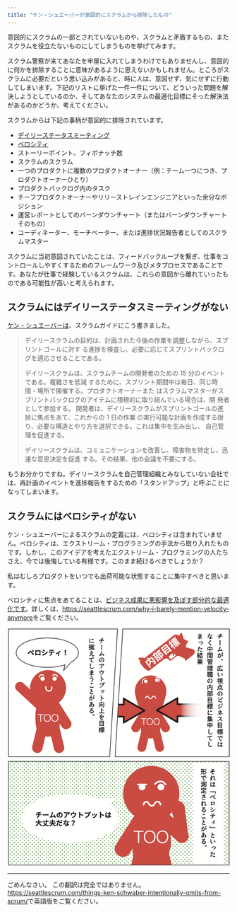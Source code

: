 ```yaml
---
title: "ケン・シュエーバーが意図的にスクラムから排除したもの"
---
```


意図的にスクラムの一部とされていないものや、スクラムと矛盾するもの、またスクラムを役立たないものにしてしまうものを挙げてみます。

スクラム警察が来てあなたを牢屋に入れてしまうわけでもありませんし、意図的に何かを排除することに意味があるように思えないかもしれません。ところがスクラムに必要だという思い込みがあると、時に人は、意図せず、気にせずに行動してしまいます。下記のリストに挙げた一件一件について、どういった問題を解決しようとしているのか、そしてあなたのシステムの最適化目標にそった解決法があるのかどうか、考えてください。

スクラムからは下記の事柄が意図的に排除されています。

* [デイリーステータスミーティング](#スクラムにはデイリーステータスミーティングがない)
* [ベロシティ](#スクラムにはベロシティがない)
* ストーリーポイント、フィボナッチ数
* スクラムのスクラム
* 一つのプロダクトに複数のプロダクトオーナー（例：チーム一つにつき、プロダクトオーナーひとり）
* プロダクトバックログ内のタスク
* チーフプロダクトオーナーやリリーストレインエンジニアといった余分なポジション
* 運営レポートとしてのバーンダウンチャート（またはバーンダウンチャートそのもの）
* コーディネーター、モーチベーター、または進捗状況報告者としてのスクラムマスター

スクラムに当初意図されていたことは、フィードバックループを繋ぎ、仕事をコントロールしやすくするためのフレームワーク及びメタプロセスであることです。あなたが仕事で経験しているスクラムは、これらの意図から離れていったものである可能性が高いと考えられます。


## スクラムにはデイリーステータスミーティングがない

[ケン・シュエーバーは](/scrum-guide#デイリースクラム)、スクラムガイドにこう書きました。


>  デイリースクラムの目的は、計画された今後の作業を調整しながら、スプリントゴールに対す る進捗を検査し、必要に応じてスプリントバックログを適応させることである。
>
> デイリースクラムは、スクラムチームの開発者のための 15 分のイベントである。複雑さを低減 するために、スプリント期間中は毎日、同じ時間・場所で開催する。プロダクトオーナーまた はスクラムマスターがスプリントバックログのアイテムに積極的に取り組んでいる場合は、開 発者として参加する。
> 開発者は、デイリースクラムがスプリントゴールの進捗に焦点をあて、これからの 1 日の作業 の実行可能な計画を作成する限り、必要な構造とやり方を選択できる。これは集中を生み出し、 自己管理を促進する。
>
>  デイリースクラムは、コミュニケーションを改善し、障害物を特定し、迅速な意思決定を促進 する。その結果、他の会議を不要にする。

もうお分かりですね。デイリースクラムを自己管理組織とみなしていない会社では、再計画のイベントを進捗報告をするための「スタンドアップ」と呼ぶことになってしまいます。

## スクラムにはベロシティがない

ケン・シュエーバーによるスクラムの定義には、ベロシティは含まれていません。ベロシティは、エクストリーム・プログラミングの手法から取り入れたものです。しかし、このアイデアを考えたエクストリーム・プログラミングの人たちさえ、今では後悔している有様です。このまま続けるべきでしょうか？

私はむしろプロダクトをいつでも出荷可能な状態することに集中すべきと思います。

ベロシティに焦点をあてることは、[ビジネス成果に悪影響を及ぼす部分的な最適化です](/local-optimization-bias-jp)。詳しくは、<https://seattlescrum.com/why-i-barely-mention-velocity-anymore>をご覧ください。

![ベロシティ](/images/velocity.png)



----

ごめんなさい。 この翻訳は完全ではありません。 <https://seattlescrum.com/things-ken-schwaber-intentionally-omits-from-scrum/>で英語版をご覧ください。
